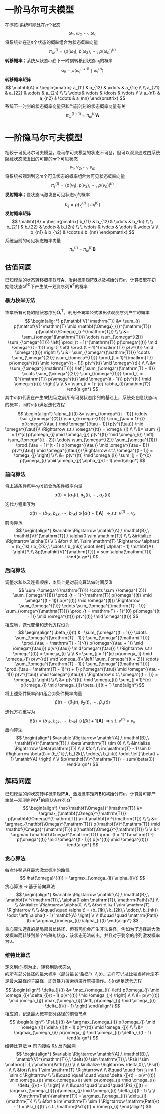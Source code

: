 # 一阶马尔可夫模型
在$t$时刻系统可能处在$n$个状态
$$
\omega_{1},\ \omega_{2},\ \cdots,\ \omega_{n}
$$
将系统处在这$n$个状态的概率组合为状态概率向量
$$
\pi_{\omega}^{(t)} = (p(\omega_{1}),\ p(\omega_{2}),\ \cdots,\ p(\omega_{n}))^{(t)}
$$
**转移概率**；系统从状态$\omega_{i}$在下一时刻转移到状态$\omega_{j}$的概率
$$
a_{ij} = p(\omega_{j}^{(t + 1)} \mid \omega_{i}^{(t)})
$$
**转移概率矩阵**
$$
\mathbf{A} =
\begin{pmatrix}
a_{11}  &   a_{12}  &   \cdots  &   a_{1n} \\ \\
a_{21}  &   a_{22}  &   \cdots  &   a_{2n} \\ \\
\vdots  &   \vdots  &   \ddots  &   \vdots \\ \\
a_{n1}  &   a_{n2}  &   \cdots  &   a_{nn}
\end{pmatrix}
$$
系统下一时刻的状态概率向量只和当前时刻的状态概率向量有关
$$
\pi_{\omega}^{(t + 1)} = \pi_{\omega}^{(t)} \mathbf{A}
$$

# 一阶隐马尔可夫模型
相较于可见马尔可夫模型，隐马尔可夫模型的状态不可见，但可以观测通过由系统隐藏状态激发出的可能的$m$个可见状态
$$
v_{1},\ v_{2},\ \cdots,\ v_{m}
$$
将系统被观测到这$m$个可见状态的概率组合为可见状态概率向量
$$ 
\pi_{v}^{(t)} = (p(v_{1}),\ p(v_{2}),\ \cdots,\ p(v_{n}))^{(t)}
$$
**发射概率**；隐状态$\omega_{i}$激发出可见状态$v_{j}$的概率
$$
b_{ij} = p(v_{j}^{(t)} \mid \omega_{i}^{(t)})
$$
**发射概率矩阵**
$$
\mathbf{B} =
\begin{pmatrix}
b_{11}  &   b_{12}  &   \cdots  &   b_{1n} \\ \\
b_{21}  &   b_{22}  &   \cdots  &   b_{2n} \\ \\
\vdots  &   \vdots  &   \ddots  &   \vdots \\ \\
b_{n1}  &   b_{n2}  &   \cdots  &   b_{nn}
\end{pmatrix}
$$
系统当前的可见状态概率向量
$$
\pi_{v}^{(t)} = \pi_{\omega}^{(t)} \mathbf{B}
$$

## 估值问题
已知模型的状态转移概率矩阵$\mathbf{A}$、发射概率矩阵$\mathbf{B}$以及初始分布$\pi$，计算模型在初始隐状态$\omega^{(0)}$下产生某一观测序列$\mathbf{V}^\mathrm{T}$的概率

### 暴力枚举方法
枚举所有可能的隐状态序列$\mathbf{\Omega}_{r}^{\mathrm{T}}$，利用全概率公式求出该观测序列产生的概率
$$
\begin{align*}
p(\mathbf{V}^\mathrm{T}) &= \sum_{r} p(\mathbf{V}^\mathrm{T} \mid \mathbf{\Omega}_{r}^{\mathrm{T}}) p(\mathbf{\Omega}_{r}^{\mathrm{T}}) \\ \\
&= \sum_{\omega^{(\mathrm{T})}} \cdots \sum_{\omega^{(2)}} \sum_{\omega^{(1)}}
\left[ \prod_{t = 1}^{\mathrm{T}} p(\omega^{(t)} \mid \omega^{(t - 1)}) \right] 
\left[ \prod_{t = 1}^{\mathrm{T}} p(v^{(t)} \mid \omega^{(t)}) \right] \\ \\
&= \sum_{\omega^{(\mathrm{T})}} \cdots \sum_{\omega^{(2)}} \sum_{\omega^{(1)}}
\prod_{t = 1}^{\mathrm{T}} p(\omega^{(t)} \mid \omega^{(t - 1)}) p(v^{(t)} \mid \omega^{(t)}) \\ \\
&= \sum_{\omega^{(\mathrm{T})}} \left[ \sum_{\omega^{(\mathrm{T} - 1)}} \cdots \sum_{\omega^{(2)}} \sum_{\omega^{(1)}}
\prod_{t = 1}^{\mathrm{T}} p(\omega^{(t)} \mid \omega^{(t - 1)}) p(v^{(t)} \mid \omega^{(t)}) \right] \\ \\
&= \sum_{i = 1}^{c} \alpha_{i}(\mathrm{T})
\end{align*}
$$
其中$\alpha_{i}(t)$代表在产生$t$时刻及之前所有可见状态序列的基础上，系统处在隐状态$\omega_{i}$的概率，同时$\alpha_{i}(t)$满足迭代方程
$$
\begin{align*}
\alpha_{i}(t) &= \sum_{\omega^{(t - 1)}} \cdots \sum_{\omega^{(2)}} \sum_{\omega^{(1)}} \prod_{\tau = 1}^{t} p(\omega^{(\tau)} \mid \omega^{(\tau - 1)}) p(v^{(\tau)} \mid \omega^{(\tau)})\ \Rightarrow s.t.\ \omega^{(t)} = \omega_{i} \\ \\
&= \sum_{j = 1}^{c} p(\omega_{i} \mid \omega_{j}) p(v^{(t)} \mid \omega_{i}) 
\left[ \sum_{\omega^{(t - 2)}} \cdots \sum_{\omega^{(2)}} \sum_{\omega^{(1)}}
\prod_{\tau = 1}^{t - 1} p(\omega^{(\tau)} \mid \omega^{(\tau - 1)}) p(v^{(\tau)} \mid \omega^{(\tau)})\ \Rightarrow s.t.\ \omega^{(t - 1)} = \omega_{j} \right] \\ \\
&= p(v^{(t)} \mid \omega_{i}) \sum_{j = 1}^{c} p(\omega_{i} \mid \omega_{j}) \alpha_{j}(t - 1)
\end{align*}
$$

### 前向算法
将上述条件概率$\alpha_{i}(t)$组合为条件概率向量
$$
\alpha(t) = (\alpha_{1}(t),\ \alpha_{2}(t),\ \cdots,\ \alpha_{n}(t))
$$
迭代方程重写为
$$
\alpha(t) = (b_{1k},\ b_{2k},\ \cdots,\ b_{nk}) \odot \left[ \alpha(t - 1) \mathbf{A} \right]
\ \Rightarrow s.t.\ v^{(t)} = v_{k}
$$
前向算法
$$
\begin{align*}
&variable \Rightarrow \mathbf{A},\ \mathbf{B},\ \mathbf{V}^{\mathrm{T}},\ \alpha(0 \sim \mathrm{T}) \\ \\
&initialize \Rightarrow \alpha(0) \\ \\
&for\ t\ in\ 1 \sim \mathrm{T} \Rightarrow \alpha(t) = (b_{1k},\ b_{2k},\ \cdots,\ b_{nk}) \odot 
\left[ \alpha(t - 1) \mathbf{A} \right] \\ \\
&p(\mathbf{V}^{\mathrm{T}}) = sum(\alpha(\mathrm{T}))
\end{align*}
$$

### 后向算法
调整求和以及连乘顺序，本质上是对前向算法做时间反演
$$
\sum_{\omega^{(\mathrm{T})}} \cdots \sum_{\omega^{(2)}} \sum_{\omega^{(1)}} \prod_{t = 1}^{\mathrm{T}} 
p(\omega^{(t)} \mid \omega^{(t - 1)}) p(v^{(t)} \mid \omega^{(t)})
\Rightarrow
\sum_{\omega^{(1)}} \cdots \sum_{\omega^{(\mathrm{T} - 1)}} \sum_{\omega^{(\mathrm{T})}} \prod_{t = \mathrm{T} - 1}^{0}
p(\omega^{(t + 1)} \mid \omega^{(t)}) p(v^{(t)} \mid \omega^{(t)})
$$
相应地，迭代变量和迭代方程设为
$$
\begin{align*}
\beta_{i}(t) &= \sum_{\omega^{(t + 1)}} \cdots \sum_{\omega^{(\mathrm{T} - 1)}} \sum_{\omega^{(\mathrm{T})}}
\prod_{\tau = \mathrm{T} - 1}^{t} p(\omega^{(\tau + 1)} \mid \omega^{(\tau)}) p(v^{(\tau)} \mid \omega^{(\tau)})
\ \Rightarrow s.t.\ \omega^{(t)} = \omega_{i} \\ \\
&= \sum_{j = 1}^{c} p(\omega_{i} \mid \omega_{j}) p(v^{(t)} \mid \omega_{i})
\left[ \sum_{\omega^{(t + 2)}} \cdots \sum_{\omega^{(\mathrm{T} - 1)}} \sum_{\omega^{(\mathrm{T})}}
\prod_{\tau = \mathrm{T} - 1}^{t + 1} p(\omega^{(\tau)} \mid \omega^{(\tau - 1)}) p(v^{(\tau)} \mid \omega^{(\tau)})
\ \Rightarrow s.t.\ \omega^{(t + 1)} = \omega_{j} \right] \\ \\
&= p(v^{(t)} \mid \omega_{i}) \sum_{j = 1}^{c} p(\omega_{i} \mid \omega_{j}) \beta_{j}(t + 1)
\end{align*}
$$
将上述条件概率$\beta_{i}(t)$组合为条件概率向量
$$
\beta(t) = (\beta_{1}(t),\ \beta_{2}(t),\ \cdots,\ \beta_{n}(t))
$$
迭代方程重写为
$$
\beta(t) = (b_{1k},\ b_{2k},\ \cdots,\ b_{nk}) \odot \left[ \beta(t + 1) \mathbf{A} \right]
\ \Rightarrow s.t.\ v^{(t)} = v_{k}
$$
后向算法
$$
\begin{align*}
&variable \Rightarrow \mathbf{A},\ \mathbf{B},\ \mathbf{V}^{\mathrm{T}},\ \beta(\mathrm{T} \sim 0) \\ \\
&initialize \Rightarrow \beta(\mathrm{T}) \\ \\
&for\ t\ in\ \mathrm{T} - 1 \sim 0 \Rightarrow \beta(t) = (b_{1k},\ b_{2k},\ \cdots,\ b_{nk}) \odot
\left[ \beta(t + 1) \mathbf{A} \right] \\ \\
&p(\mathbf{V}^{\mathrm{T}}) = sum(\beta(0))
\end{align*}
$$

## 解码问题
已知模型的的状态转移概率矩阵$\mathbf{A}$、激发概率矩阵$\mathbf{B}$和初始分布$\pi$，计算最可能产生某一观测序列$\mathbf{V}^{\mathrm{T}}$的隐状态序列$\mathbf{\Omega}^{\mathrm{T}}$
$$
\begin{align*}
\hat{\mathbf{\Omega}}^{\mathrm{T}} &= \argmax_{\mathbf{\Omega}^{\mathrm{T}}} p(\mathbf{\Omega}^{\mathrm{T}} \mid \mathbf{V}^{\mathrm{T}}) \\ \\
&= \argmax_{\mathbf{\Omega}^{\mathrm{T}}} p(\mathbf{V}^{\mathrm{T}} \mid \mathbf{\Omega}^{\mathrm{T}}) p(\mathbf{\Omega}^{\mathrm{T}}) \\ \\
&= \argmax_{\mathbf{\Omega}^{\mathrm{T}}} \prod_{t = 1}^{\mathrm{T}} p(\omega^{(t)} \mid \omega^{(t - 1)}) p(v^{(t)} \mid \omega^{(t)})
\end{align*}
$$
### 贪心算法
每次转移选择最大激发概率的路径
$$
\hat{\omega}^{(t)} = \argmax_{\omega_{i}} \alpha_{i}(t)
$$
贪心算法 &rArr; 基于前向算法
$$
\begin{align*}
&variable \Rightarrow \mathbf{A},\ \mathbf{B},\ \mathbf{V}^{\mathrm{T}},\ \alpha(0 \sim \mathrm{T}), \mathrm{Path}\{\} \\ \\
&initialize \Rightarrow \alpha(0) \\ \\
&for\ t\ in\ 1 \sim \mathrm{T} \Rightarrow \\ \\
&\quad \quad \alpha(t) = (b_{1k},\ b_{2k},\ \cdots,\ b_{nk}) \odot 
\left[ \alpha(t - 1) \mathbf{A} \right] \\ \\
&\quad \quad \mathrm{Path}(t) = \argmax_{\omega_{i}} \alpha_{i}(t)
\end{align*}
$$
贪心算法选择的是局部最优路径，但有可能会产生非法路径，例如为了选择最大激发概率而转移到某个特殊的状态，该状态无法转出，并且对于剩余的序列激发概率为0。

### 维特比算法
定义到$t$时刻为止，转移到隐状态$\omega_{i}$的所有部分路径的最大概率（部分最长“路径”）$\delta_{i}(t)$。这样可以过比较滤掉肯定不是最大路径的子路径，即对暴力搜索树进行剪枝操作。$\delta_{i}(t)$满足迭代方程
$$
\begin{align*}
\delta_{j}(t) &= \max_{\omega_{i}} \left[ p(\omega_{j} \mid \omega_{i}) \delta_{i}(t - 1) p(v^{(t)} \mid \omega_{j}) \right] \\ \\
&= p(v^{(t)} \mid \omega_{j}) \max_{\omega_{i}} \left[ p(\omega_{j} \mid \omega_{i}) \delta_{i}(t - 1) \right]
\end{align*}
$$
相应的，记录最大概率部分路径的前驱节点
$$
\begin{align*}
\Psi_{j}(t) &= \argmax_{\omega_{i}} p(\omega_{j} \mid \omega_{i}) \delta_{i}(t - 1) p(v^{(t)} \mid \omega_{j}) \\ \\
&= \argmax_{\omega_{i}} p(\omega_{j} \mid \omega_{i}) \delta_{i}(t - 1)
\end{align*}
$$
维特比算法 &rArr; 前向搜索 && 反向回溯
$$
\begin{align*}
&variable \Rightarrow \mathbf{A},\ \mathbf{B},\ \mathbf{V}^{\mathrm{T}},\ \delta(0 \sim \mathrm{T}),\ \Psi(1 \sim \mathrm{T}),\ \mathrm{Path}\{\} \\ \\
&initialize \Rightarrow \delta(0),\ \Psi(1) \\ \\
&for\ t\ in\ 1 \sim \mathrm{T} \Rightarrow\\ \\
&\quad \quad for\ j\ in\ 1 \sim c \Rightarrow \\ \\
&\quad \quad \quad \quad \delta_{j}(t) = p(v^{(t)} \mid \omega_{j}) 
\max_{\omega_{i}} \left[ p(\omega_{j} \mid \omega_{i}) \delta_{i}(t - 1) \right] \\ \\
&\quad \quad \quad \quad \Psi_{j}(t) = \argmax_{\omega_{i}} p(\omega_{j} \mid \omega_{i}) \delta_{i}(t - 1) \\ \\
&\mathrm{Path}(\mathrm{T}) = \argmax_{\omega_{i}} \delta_{i}(\mathrm{T}) \\ \\
&for\ t\ in\ \mathrm{T} \sim 1 \Rightarrow \mathrm{Path}(t - 1) = \Psi_{i}(t) \ s.t.\ \mathrm{Path}(t) = \omega_{i}
\end{align*}
$$